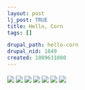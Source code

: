 ```yaml
--- 
layout: post
lj_post: TRUE
title: Hello, Corn
tags: []

drupal_path: hello-corn
drupal_nid: 1849
created: 1089631080
---
```

<lj-cut text="Random photographs from the weekend..."><img src="/files/lj-photos/corn/CRW_8910.jpg" vspace=5 align=center>
<img src="/files/lj-photos/corn/CRW_8926.jpg" vspace=5 align=center>
<img src="/files/lj-photos/corn/CRW_8989.jpg" vspace=5 align=center>
<img src="/files/lj-photos/corn/CRW_8994.jpg" vspace=5 align=center>
<img src="/files/lj-photos/corn/CRW_8998.jpg" vspace=5 align=center>
<img src="/files/lj-photos/corn/CRW_9007.jpg" vspace=5 align=center>
<img src="/files/lj-photos/corn/CRW_9015.jpg" vspace=5 align=center>
